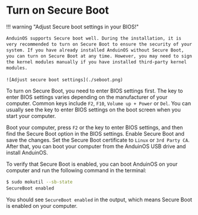 # Turn on Secure Boot

!!! warning "Adjust Secure boot settings in your BIOS!"

    AnduinOS supports Secure boot well. During the installation, it is very recommended to turn on Secure Boot to ensure the security of your system. If you have already installed AnduinOS without Secure Boot, you can turn on Secure Boot at any time. However, you may need to sign the kernel modules manually if you have installed third-party kernel modules.

    ![Adjust secure boot settings](./seboot.png)

To turn on Secure Boot, you need to enter BIOS settings first. The key to enter BIOS settings varies depending on the manufacturer of your computer. Common keys include `F2`, `F10`, `Volume up + Power` or `Del`. You can usually see the key to enter BIOS settings on the boot screen when you start your computer.

Boot your computer, press `F2` or the key to enter BIOS settings, and then find the Secure Boot option in the BIOS settings. Enable Secure Boot and save the changes. Set the Secure Boot certificate to `Linux` or `3rd Party CA`. After that, you can boot your computer from the AnduinOS USB drive and install AnduinOS.

To verify that Secure Boot is enabled, you can boot AnduinOS on your computer and run the following command in the terminal:

```bash title="Check Secure Boot status"
$ sudo mokutil --sb-state
SecureBoot enabled
```

You should see `SecureBoot enabled` in the output, which means Secure Boot is enabled on your computer.
